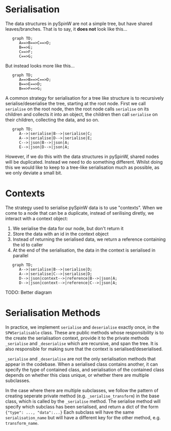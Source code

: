 Serialisation
=============

The data structures in pySpinW are not a simple tree, but have shared leaves/branches. That is to say, it **does not** look like this...

```mermaid
   graph TD;
      A==>B==>C==>D;
      B==>E;
      C==>F;
      C==>G;

```

But instead looks more like this...

```mermaid
   graph TD;
      A==>B==>C==>D;
      B==>E==>D;
      B==>F==>G;
```

A common strategy for serialisation for a tree like structure is to recursively serialise/deserialise the tree, starting at the root node.
First we call `serialise` on the root node, then the root node calls `serialise` on its children and collects it into an object, the children
then call `serialise` on their children, collecting the data, and so on.

```mermaid
   graph TD;
      A-->|serialise|B-->|serialise|C;
      A-->|serialise|D-->|serialise|E;
      C-->|json|B-->|json|A;
      E-->|json|D-->|json|A;

```


However, if we do this with the data structures in pySpinW, shared nodes will be duplicated. Instead we need to do something different. 
Whilst doing this we would like to keep to a tree-like serialisation much as possible, as we only deviate a small bit.

Contexts
========

The strategy used to serialise pySpinW data is to use "contexts". 
When we come to a node that can be a duplicate, instead of serilising diretly, we interact with a context object:
1) We serialise the data for our node, but don't return it
2) Store the data with an id in the context object
3) Instead of returning the serialised data, we return a reference containing the id to caller
4) At the end of the serialisation, the data in the context is serialised in parallel


```mermaid
   graph TD;
      A-->|serialise|B-->|serialise|D;
      A-->|serialise|C-->|serialise|D;
      D-->|json|context-->|reference|B-->|json|A;
      D-->|json|context-->|reference|C-->|json|A;
```

TODO: Better diagram

Serialisation Methods
=====================

In practice, we implement `serialise` and `deserialise` exactly 
once, in the `SPWSerialisable` class.
These are public methods whose responsibility is to the create the serialisation context,
provide it to the private methods `_serialise` and `_deserialise` which are recursive,
and span the tree.
It is also responsible for making sure that the context is serialised/deserialised.

`_serialise` and `_deserialise` are not the only serialisation methods that 
appear in the codebase.
When a serialised class contains another, it can specify the type of contained class,
and serialisation of the contained class depends on whether this class unique, 
or whether there are multiple subclasses.

In the case where there are multiple subclasses, we follow the pattern of
creating seperate private method (e.g. `_serialise_transform`) in the base class,
which is called by the `_serialise` method. The serialise method will specify which
subclass has been serialised, and return a dict of the form `{"type": ..., "data":...}`
Each subclass will have the same `serialisation_name` but will have
a different key for the other method, e.g. `transform_name`.